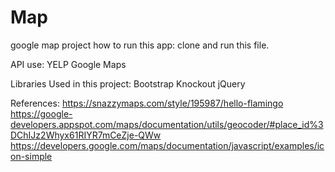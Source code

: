 # Map
google map project
how to run this app:
clone and run this file. 

API use: 
YELP
Google Maps

Libraries Used in this project:
Bootstrap
Knockout
jQuery

References:
https://snazzymaps.com/style/195987/hello-flamingo
https://google-developers.appspot.com/maps/documentation/utils/geocoder/#place_id%3DChIJz2Whyx61RIYR7mCeZje-QWw
https://developers.google.com/maps/documentation/javascript/examples/icon-simple
